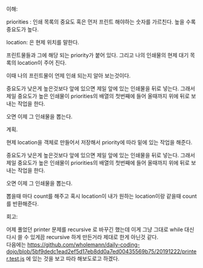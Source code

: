 이해: 

priorities : 인쇄 목록의 중요도 혹은 먼저 프린트 해야하는 숫자를 가르친다. 높을 수록 중요도가 높다.

location: 은 현제 위치를 말한다.

프린트물들과 그에 해당 되는 priority가 붙어 있다. 그리고 나의 인쇄물의 현제 대기 목록의 location이 주어 진다.

이때 나의 프린트물이 언제 인쇄 되는지 알아 보는것이다. 

중요도가 낮은게 높은것보다 앞에 있으면 제일 앞에 있는 인쇄물을 뒤로 넣는다. 그래서 제일 중요도가 높은 인쇄물이 priorities의 배열의 첫번째에 들어 올때까지 위에 뒤로 보내는 작업을 한다.

오면 이제 그 인쇄물을 뽑는다.

계획.

현제 location을 객체로 만들어서 저장해서 priority에 따라 밑에 있는 작업을 해준다.

중요도가 낮은게 높은것보다 앞에 있으면 제일 앞에 있는 인쇄물을 뒤로 넣는다. 그래서 제일 중요도가 높은 인쇄물이 priorities의 배열의 첫번째에 들어 올때까지 위에 뒤로 보내는 작업을 한다.

오면 이제 그 인쇄물을 뽑는다.

뽑을때 마다  count를 해주고  혹시 location이 내가 원하는 location이랑 같을때 count를 반환해준다.


회고:

어제 풀었던 printer 문제를 recursive 로 바꾸긴 했는데 이게 그냥 그대로 while 대신 다시 쓸 수 있게끔 recursive 하게 만든거라 제대로 한게 아닌것 같다.  
다음에는 <https://github.com/wholemann/daily-coding-dojo/blob/5bf9dedc1ead2ef5d17eb8dd0a7ed00435569b75/20191222/printer.test.js> 에 있는 것을 보고 따라 해보도로고 하겠다.